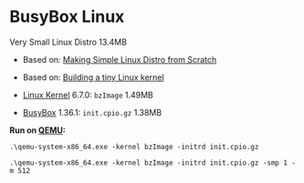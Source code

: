 # BusyBox Linux

Very Small Linux Distro 13.4MB

* Based on: [Making Simple Linux Distro from Scratch](https://www.youtube.com/watch?v=QlzoegSuIzg)
* Based on: [Building a tiny Linux kernel](https://weeraman.com/building-a-tiny-linux-kernel-8c07579ae79d)

* [Linux Kernel](https://www.kernel.org) 6.7.0: `bzImage` 1.49MB
* [BusyBox](https://busybox.net) 1.36.1: `init.cpio.gz` 1.38MB

**Run on [QEMU](https://www.qemu.org):**
```
.\qemu-system-x86_64.exe -kernel bzImage -initrd init.cpio.gz
```
```
.\qemu-system-x86_64.exe -kernel bzImage -initrd init.cpio.gz -smp 1 -m 512
```
